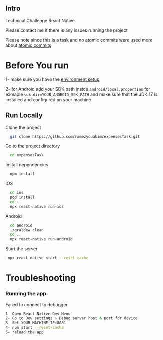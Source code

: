 ## Intro

Technical Challenge React Native

Please contact me if there is any issues running the project


Please note since this is a task and no atomic commits were used more about [atomic commits](https://en.wikipedia.org/wiki/Atomic_commit#:~:text=In%20the%20field%20of%20computer,is%20said%20to%20have%20succeeded.)

# Before You run

1- make sure you have the [environment setup](https://reactnative.dev/docs/environment-setup)

2- for Android add your SDK path inside `android/local.properties` for exmaple `sdk.dir=YOUR_ANDROID_SDK_PATH` and make sure that the JDK 17 is installed and configured on your machine

## Run Locally

Clone the project

```bash
  git clone https://github.com/ramezyouakim/expensesTask.git
```

Go to the project directory

```bash
  cd expensesTask
```

Install dependencies

```bash
  npm install
```

IOS

```bash
  cd ios
  pod install
  cd ..
  npx react-native run-ios
```

Android

```bash
  cd android
  ./graldew clean
  cd ..
  npx react-native run-android
```

Start the server

```bash
 npx react-native start --reset-cache
```

# Troubleshooting

### Running the app:

Failed to connect to debugger

```bash
1- Open React Native Dev Menu
2- Go to Dev settings > Debug server host & port for device
3- Set YOUR_MACHINE_IP:8081
4- npm start --reset-cache
5- reload the app
```

